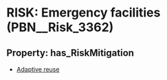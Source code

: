 # RISK: __Emergency facilities__ (PBN__Risk_3362)

## Property: has_RiskMitigation

* [Adaptive reuse](PBN__Mitigation_2174)

